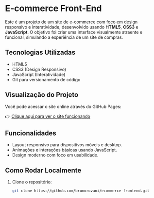 # E-commerce Front-End

Este é um projeto de um site de e-commerce com foco em design responsivo e interatividade, desenvolvido usando **HTML5**, **CSS3** e **JavaScript**. O objetivo foi criar uma interface visualmente atraente e funcional, simulando a experiência de um site de compras.

## Tecnologias Utilizadas
- HTML5
- CSS3 (Design Responsivo)
- JavaScript (Interatividade)
- Git para versionamento de código

## Visualização do Projeto
Você pode acessar o site online através do GitHub Pages:

👉 [Clique aqui para ver o site funcionando](https://brunorovani.github.io/SushiDelivery/)

## Funcionalidades
- Layout responsivo para dispositivos móveis e desktop.
- Animações e interações básicas usando JavaScript.
- Design moderno com foco em usabilidade.

## Como Rodar Localmente
1. Clone o repositório:
   ```bash
   git clone https://github.com/brunorovani/ecommerce-frontend.git
